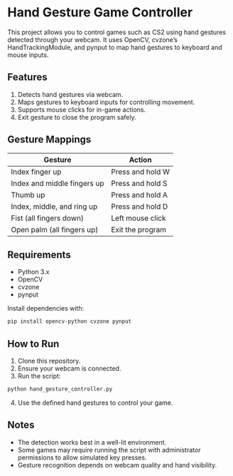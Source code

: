 # Hand Gesture Game Controller  

This project allows you to control games such as CS2 using hand gestures detected through your webcam. It uses OpenCV, cvzone’s HandTrackingModule, and pynput to map hand gestures to keyboard and mouse inputs.  

## Features  

1. Detects hand gestures via webcam.  
2. Maps gestures to keyboard inputs for controlling movement.  
3. Supports mouse clicks for in-game actions.  
4. Exit gesture to close the program safely.  

## Gesture Mappings  

| Gesture                        | Action              |  
|--------------------------------|---------------------|  
| Index finger up                | Press and hold W    |  
| Index and middle fingers up    | Press and hold S    |  
| Thumb up                       | Press and hold A    |  
| Index, middle, and ring up     | Press and hold D    |  
| Fist (all fingers down)        | Left mouse click    |  
| Open palm (all fingers up)     | Exit the program    |  

## Requirements  

- Python 3.x  
- OpenCV  
- cvzone  
- pynput  

Install dependencies with:  
```bash
pip install opencv-python cvzone pynput
```  

## How to Run  

1. Clone this repository.  
2. Ensure your webcam is connected.  
3. Run the script:  
```bash
python hand_gesture_controller.py
```  
4. Use the defined hand gestures to control your game.  

## Notes  

- The detection works best in a well-lit environment.  
- Some games may require running the script with administrator permissions to allow simulated key presses.  
- Gesture recognition depends on webcam quality and hand visibility.  
